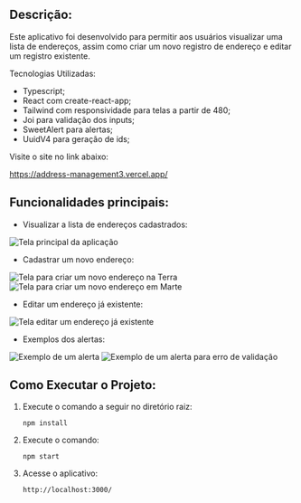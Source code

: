 ## Descrição:

Este aplicativo foi desenvolvido para permitir aos usuários visualizar uma lista de endereços, assim como criar um novo registro de endereço e editar um registro existente.

Tecnologias Utilizadas:
- Typescript;
- React com create-react-app;
- Tailwind com responsividade para telas a partir de 480;
- Joi para validação dos inputs;
- SweetAlert para alertas;
- UuidV4 para geração de ids;

Visite o site no link abaixo:

https://address-management3.vercel.app/


## Funcionalidades principais:

- Visualizar a lista de endereços cadastrados:

<img src="./src/images/readme/main.png" alt="Tela principal da aplicação">

- Cadastrar um novo endereço:

<img src="./src/images/readme/newAddress.png" alt="Tela para criar um novo endereço na Terra">
<img src="./src/images/readme/newAddressMars.png" alt="Tela para criar um novo endereço em Marte">

- Editar um endereço já existente:

<img src="./src/images/readme/editAddress.png" alt="Tela editar um endereço já existente">

- Exemplos dos alertas:

<img src="./src/images/readme/alertExample.png" alt="Exemplo de um alerta">
<img src="./src/images/readme/validationError.png" alt="Exemplo de um alerta para erro de validação">


## Como Executar o Projeto:
  
  1. Execute o comando a seguir no diretório raiz:
       
         npm install

  2. Execute o comando:

         npm start

  3. Acesse o aplicativo:

         http://localhost:3000/